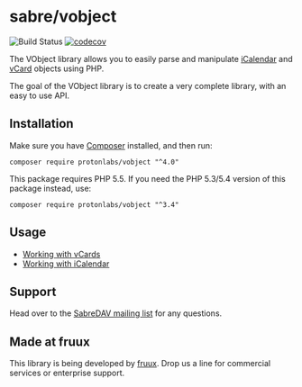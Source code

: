 sabre/vobject
=============
![Build Status](https://github.com/ProtonMail/vobject/actions/workflows/tests.yml/badge.svg)
[![codecov](https://codecov.io/gh/ProtonMail/vobject/branch/master/graph/badge.svg?token=ARcwkxCKZn)](https://codecov.io/gh/ProtonMail/vobject)


The VObject library allows you to easily parse and manipulate [iCalendar](https://tools.ietf.org/html/rfc5545)
and [vCard](https://tools.ietf.org/html/rfc6350) objects using PHP.

The goal of the VObject library is to create a very complete library, with an easy to use API.


Installation
------------

Make sure you have [Composer][1] installed, and then run:

    composer require protonlabs/vobject "^4.0"

This package requires PHP 5.5. If you need the PHP 5.3/5.4 version of this package instead, use:


    composer require protonlabs/vobject "^3.4"


Usage
-----

* [Working with vCards](http://sabre.io/vobject/vcard/)
* [Working with iCalendar](http://sabre.io/vobject/icalendar/)


Support
-------

Head over to the [SabreDAV mailing list](http://groups.google.com/group/sabredav-discuss) for any questions.

Made at fruux
-------------

This library is being developed by [fruux](https://fruux.com/). Drop us a line for commercial services or enterprise support.

[1]: https://getcomposer.org/
